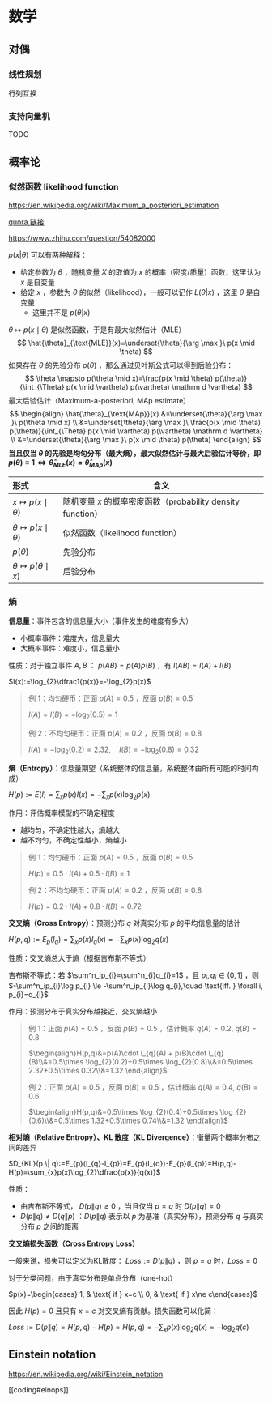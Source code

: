 # 数学

## 对偶

### 线性规划

行列互换

### 支持向量机

TODO

## 概率论

### 似然函数 likelihood function

https://en.wikipedia.org/wiki/Maximum_a_posteriori_estimation

 [quora 链接](https://www.quora.com/What-is-the-difference-between-probability-and-likelihood-1/answer/Jason-Eisner?share=cbfeda82&srid=zDgIt)

https://www.zhihu.com/question/54082000

 $p(x|\theta)$ 可以有两种解释：

- 给定参数为 $\theta$ ，随机变量 $X$ 的取值为 $x$ 的概率（密度/质量）函数，这里认为 $x$ 是自变量
- 给定 $x$ ，参数为 $\theta$ 的似然（likelihood），一般可以记作 $L(\theta|x)$ ，这里 $\theta$ 是自变量
  - 这里并不是 $p(\theta|x)$

 $\theta \mapsto p(x\mid \theta)$ 是似然函数，于是有最大似然估计（MLE）
$$
\hat{\theta}_{\text{MLE}}(x)=\underset{\theta}{\arg \max }\ p(x \mid \theta)
$$
如果存在 $\theta$ 的先验分布 $p(\theta)$ ，那么通过贝叶斯公式可以得到后验分布：
$$
\theta \mapsto p(\theta \mid x)=\frac{p(x \mid \theta) p(\theta)}{\int_{\Theta} p(x \mid \vartheta) p(\vartheta) \mathrm d \vartheta}
$$
最大后验估计（Maximum-a-posteriori, MAp estimate）
$$
\begin{align}
\hat{\theta}_{\text{MAp}}(x) &=\underset{\theta}{\arg \max }\ p(\theta \mid x) \\
&=\underset{\theta}{\arg \max }\ \frac{p(x \mid \theta) p(\theta)}{\int_{\Theta} p(x \mid \vartheta) p(\vartheta) \mathrm d \vartheta} \\
&=\underset{\theta}{\arg \max }\ p(x \mid \theta) p(\theta)
\end{align}
$$
**当且仅当 $\theta$ 的先验是均匀分布（最大熵），最大似然估计与最大后验估计等价，即 $p(\theta)\equiv 1\Leftrightarrow \hat\theta_{MLE}(x)=\hat\theta_{MAp}(x)$**

| 形式                              | 含义                                                        |
| :-------------------------------- | ----------------------------------------------------------- |
| $x\mapsto p(x\mid \theta)$        | 随机变量 $x$ 的概率密度函数（probability density function） |
| $\theta \mapsto p(x\mid \theta)$  | 似然函数（likelihood function）                             |
| $p(\theta)$                       | 先验分布                                                    |
| $\theta \mapsto p(\theta \mid x)$ | 后验分布                                                    |

### 熵

**信息量**：事件包含的信息量大小（事件发生的难度有多大）
- 小概率事件：难度大，信息量大
- 大概率事件：难度小，信息量小

性质：对于独立事件 $A,B$ ： $p(AB)=p(A)p(B)$ ，有 $I(AB)=I(A)+I(B)$

 $I(x):=\log_{2}\dfrac1{p(x)}=-\log_{2}p(x)$

> 例 1：均匀硬币：正面 $p(A)=0.5$ ，反面 $p(B)=0.5$
>
> $I(A)=I(B)=-\log_2(0.5)=1$
>
> 例 2：不均匀硬币：正面 $p(A)=0.2$ ，反面 $p(B)=0.8$
>
> $I(A)=-\log_2(0.2)=2.32,\quad I(B)=-\log_2(0.8)=0.32$

**熵（Entropy）**：信息量期望（系统整体的信息量，系统整体由所有可能的时间构成）

 $H(p):=E(I)=\sum_xp(x)I(x)=-\sum_{x} p(x) \log_2p(x)$

作用：评估概率模型的不确定程度
- 越均匀，不确定性越大，熵越大
- 越不均匀，不确定性越小，熵越小

> 例 1：均匀硬币：正面 $p(A)=0.5$ ，反面 $p(B)=0.5$
>
> $H(p)=0.5 \cdot I(A) + 0.5 \cdot I(B) =1$
>
> 例 2：不均匀硬币：正面 $p(A)=0.2$ ，反面 $p(B)=0.8$
>
> $H(p)=0.2\cdot I(A)+0.8\cdot I(B)=0.72$

**交叉熵（Cross Entropy）**：预测分布 $q$ 对真实分布 $p$ 的平均信息量的估计

 $H(p, q):=E_{p}(I_{q})=\sum_x p(x) I_q(x)=-\sum_x p(x) \log_2q(x)$

性质：交叉熵总大于熵（根据吉布斯不等式）

吉布斯不等式：若 $\sum^n_ip_{i}=\sum^n_{i}q_{i}=1$ ，且 $p_{i},q_{i}\in(0,1]$ ，则 $-\sum^n_ip_{i}\log p_{i} \le -\sum^n_ip_{i}\log q_{i},\quad \text{iff. } \forall i, p_{i}=q_{i}$

作用：预测分布于真实分布越接近，交叉熵越小

> 例 1：正面 $p(A)=0.5$ ，反面 $p(B)=0.5$ ，估计概率 $q(A)=0.2,\ q(B)=0.8$
>
> $\begin{align}H(p,q)&=p(A)\cdot I_{q}(A) + p(B)\cdot I_{q}(B)\\&=0.5\times \log_{2}(0.2)+0.5\times \log_{2}(0.8)\\&=0.5\times 2.32+0.5\times 0.32\\&=1.32 \end{align}$
>
> 例 2：正面 $p(A)=0.5$ ，反面 $p(B)=0.5$ ，估计概率 $q(A)=0.4,\ q(B)=0.6$
>
> $\begin{align}H(p,q)&=0.5\times \log_{2}(0.4)+0.5\times \log_{2}(0.6)\\&=0.5\times 1.32+0.5\times 0.74\\&=1.32 \end{align}$

**相对熵（Relative Entropy）、KL 散度（KL Divergence）**：衡量两个概率分布之间的差异

 $D_{KL}(p \| q):=E_{p}(I_{q}-I_{p})=E_{p}(I_{q})-E_{p}(I_{p})=H(p,q)-H(p)=\sum_{x}p(x)\log_{2}\dfrac{p(x)}{q(x)}$

性质：
- 由吉布斯不等式， $D(p\| q) \ge 0$ ，当且仅当 $p=q$ 时 $D(p\| q)=0$
- $D(p\| q) \ne D(q\| p)$ ：$D(p\| q)$ 表示以 $p$ 为基准（真实分布），预测分布 $q$ 与真实分布 $p$ 之间的距离

**交叉熵损失函数（Cross Entropy Loss）**

一般来说，损失可以定义为KL散度： $Loss:=D(p\| q)$ ，则 $p=q$ 时，$Loss=0$

对于分类问题，由于真实分布是单点分布（one-hot）

 $p(x)=\begin{cases} 1, & \text{ if } x=c \\ 0, & \text{ if } x\ne c\end{cases}$

因此 $H(p)=0$ 且只有 $x=c$ 对交叉熵有贡献。损失函数可以化简：

 $Loss:=D(p\| q)=H(p,q)-H(p)=H(p,q)=-\sum_{x}p(x)\log_{2}q(x)=-\log_{2}q(c)$

## Einstein notation

https://en.wikipedia.org/wiki/Einstein_notation

[[coding#einops]]
